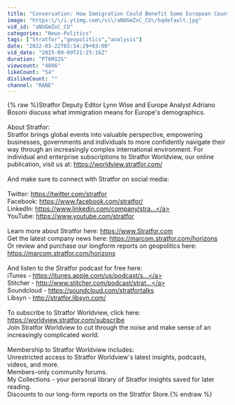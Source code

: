 ```yaml
---
title: "Conversation: How Immigration Could Benefit Some European Countries"
image: "https:\/\/i.ytimg.com\/vi\/aNUGmZxC_CU\/hqdefault.jpg"
vid_id: "aNUGmZxC_CU"
categories: "News-Politics"
tags: ["Stratfor","geopolitics","analysis"]
date: "2022-03-22T03:54:29+03:00"
vid_date: "2015-09-09T21:25:16Z"
duration: "PT6M12S"
viewcount: "4006"
likeCount: "54"
dislikeCount: ""
channel: "RANE"
---
```

{% raw %}Stratfor Deputy Editor Lynn Wise and Europe Analyst Adriano Bosoni discuss what immigration means for Europe's demographics.<br /><br />About Stratfor:<br />Stratfor brings global events into valuable perspective, empowering businesses, governments and individuals to more confidently navigate their way through an increasingly complex international environment. For individual and enterprise subscriptions to Stratfor Worldview, our online publication, visit us at: <a rel="nofollow" target="blank" href="https://worldview.stratfor.com/">https://worldview.stratfor.com/</a><br /><br />And make sure to connect with Stratfor on social media: <br /><br />Twitter: <a rel="nofollow" target="blank" href="https://twitter.com/stratfor">https://twitter.com/stratfor</a><br />Facebook: <a rel="nofollow" target="blank" href="https://www.facebook.com/stratfor/">https://www.facebook.com/stratfor/</a><br />LinkedIn: <a rel="nofollow" target="blank" href="https://www.linkedin.com/company/stra...">https://www.linkedin.com/company/stra...</a><br />YouTube: <a rel="nofollow" target="blank" href="https://www.youtube.com/stratfor">https://www.youtube.com/stratfor</a><br /><br />Learn more about Stratfor here: <a rel="nofollow" target="blank" href="https://www.Stratfor.com">https://www.Stratfor.com</a><br />Get the latest company news here: <a rel="nofollow" target="blank" href="https://marcom.stratfor.com/horizons">https://marcom.stratfor.com/horizons</a><br />Or review and purchase our longform reports on geopolitics here: <a rel="nofollow" target="blank" href="https://marcom.stratfor.com/horizons">https://marcom.stratfor.com/horizons</a><br /><br />And listen to the Stratfor podcast for free here:<br />iTunes - <a rel="nofollow" target="blank" href="https://itunes.apple.com/us/podcast/s...">https://itunes.apple.com/us/podcast/s...</a><br />Stitcher - <a rel="nofollow" target="blank" href="http://www.stitcher.com/podcast/strat...">http://www.stitcher.com/podcast/strat...</a><br />Soundcloud - <a rel="nofollow" target="blank" href="https://soundcloud.com/stratfortalks">https://soundcloud.com/stratfortalks</a><br />Libsyn - <a rel="nofollow" target="blank" href="http://stratfor.libsyn.com/">http://stratfor.libsyn.com/</a><br /><br />To subscribe to Stratfor Worldview, click here: <a rel="nofollow" target="blank" href="https://worldview.stratfor.com/subscribe">https://worldview.stratfor.com/subscribe</a><br />Join Stratfor Worldview to cut through the noise and make sense of an increasingly complicated world.  <br /><br />Membership to Stratfor Worldview includes:<br />Unrestricted access to Stratfor Worldview's latest insights, podcasts, videos, and more.<br />Members-only community forums. <br />My Collections - your personal library of Stratfor insights saved for later reading.<br />Discounts to our long-form reports on the Stratfor Store.{% endraw %}
